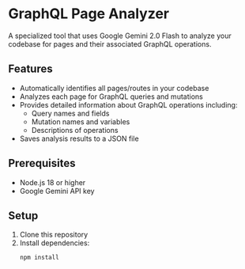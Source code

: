 # GraphQL Page Analyzer

A specialized tool that uses Google Gemini 2.0 Flash to analyze your codebase for pages and their associated GraphQL operations.

## Features

- Automatically identifies all pages/routes in your codebase
- Analyzes each page for GraphQL queries and mutations
- Provides detailed information about GraphQL operations including:
  - Query names and fields
  - Mutation names and variables
  - Descriptions of operations
- Saves analysis results to a JSON file

## Prerequisites

- Node.js 18 or higher
- Google Gemini API key

## Setup

1. Clone this repository
2. Install dependencies:
   ```bash
   npm install